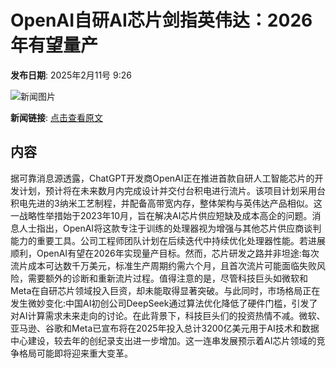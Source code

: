 # OpenAI自研AI芯片剑指英伟达：2026年有望量产

**发布日期**: 2025年2月11号 9:26

![新闻图片](https://pic.chinaz.com/picmap/thumb/202011131622132762_0.jpg)

**新闻链接**: [点击查看原文](https://www.aibase.com/zh/news/15224)

## 内容

据可靠消息源透露，ChatGPT开发商OpenAI正在推进首款自研人工智能芯片的开发计划，预计将在未来数月内完成设计并交付台积电进行流片。该项目计划采用台积电先进的3纳米工艺制程，并配备高带宽内存，整体架构与英伟达产品相似。这一战略性举措始于2023年10月，旨在解决AI芯片供应短缺及成本高企的问题。消息人士指出，OpenAI将这款专注于训练的处理器视为增强与其他芯片供应商谈判能力的重要工具。公司工程师团队计划在后续迭代中持续优化处理器性能。若进展顺利，OpenAI有望在2026年实现量产目标。然而，芯片研发之路并非坦途:每次流片成本可达数千万美元，标准生产周期约需六个月，且首次流片可能面临失败风险，需要额外的诊断和重新流片过程。值得注意的是，尽管科技巨头如微软和Meta在自研芯片领域投入巨资，却未能取得显著突破。与此同时，市场格局正在发生微妙变化:中国AI初创公司DeepSeek通过算法优化降低了硬件门槛，引发了对AI计算需求未来走向的讨论。在此背景下，科技巨头们的投资热情不减。微软、亚马逊、谷歌和Meta已宣布将在2025年投入总计3200亿美元用于AI技术和数据中心建设，较去年的创纪录支出进一步增加。这一连串发展预示着AI芯片领域的竞争格局可能即将迎来重大变革。

